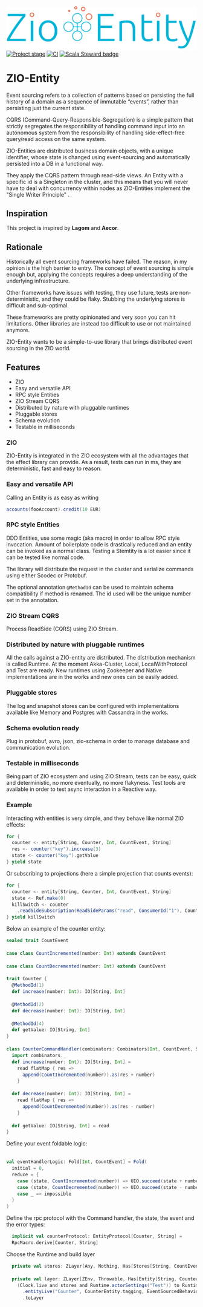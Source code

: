 ![ZIO Entity Logo](./zio_entity_logo.svg)
[![Project stage][Stage]][Stage-Page] [![CI](https://github.com/thehonesttech/stem/actions/workflows/scala.yml/badge.svg?branch=master)](https://github.com/thehonesttech/zio-entity/actions/workflows/scala.yml) [![Scala Steward badge](https://img.shields.io/badge/Scala_Steward-helping-blue.svg?style=flat&logo=data:image/png;base64,iVBORw0KGgoAAAANSUhEUgAAAA4AAAAQCAMAAAARSr4IAAAAVFBMVEUAAACHjojlOy5NWlrKzcYRKjGFjIbp293YycuLa3pYY2LSqql4f3pCUFTgSjNodYRmcXUsPD/NTTbjRS+2jomhgnzNc223cGvZS0HaSD0XLjbaSjElhIr+AAAAAXRSTlMAQObYZgAAAHlJREFUCNdNyosOwyAIhWHAQS1Vt7a77/3fcxxdmv0xwmckutAR1nkm4ggbyEcg/wWmlGLDAA3oL50xi6fk5ffZ3E2E3QfZDCcCN2YtbEWZt+Drc6u6rlqv7Uk0LdKqqr5rk2UCRXOk0vmQKGfc94nOJyQjouF9H/wCc9gECEYfONoAAAAASUVORK5CYII=)](https://scala-steward.org)

# ZIO-Entity
Event sourcing refers to a collection of patterns based on persisting the full history of a domain as a sequence of
immutable “events”, rather than persisting just the current state.

CQRS (Command-Query-Responsible-Segregation) is a simple pattern that strictly segregates the responsibility of handling command input into an autonomous system from the responsibility of handling side-effect-free query/read access on the same system.

ZIO-Entities are distributed business domain objects, with a unique identifier, whose state is changed using event-sourcing and automatically persisted into a DB in a functional way.

They apply the CQRS pattern through read-side views.
An Entity with a specific id is a Singleton in the cluster, and this means that you will never have to deal with concurrency within nodes as ZIO-Entities implement the "Single Writer Principle" .

## Inspiration

This project is inspired by **Lagom** and **Aecor**.

## Rationale

Historically all event sourcing frameworks have failed. The reason, in my opinion is the high barrier to entry. The
concept of event sourcing is simple enough but, applying the concepts requires a deep understanding of the underlying
infrastructure.

Other frameworks have issues with testing, they use future, tests are non-deterministic, and they could be flaky.
Stubbing the underlying stores is difficult and sub-optimal.

These frameworks are pretty opinionated and very soon you can hit limitations. Other libraries are instead too difficult
to use or not maintained anymore.

ZIO-Entity wants to be a simple-to-use library that brings distributed event sourcing in the ZIO world.

## Features

- ZIO
- Easy and versatile API
- RPC style Entities
- ZIO Stream CQRS
- Distributed by nature with pluggable runtimes
- Pluggable stores
- Schema evolution
- Testable in milliseconds

### ZIO

ZIO-Entity is integrated in the ZIO ecosystem with all the advantages that the effect library can provide. As a result,
tests can run in ms, they are deterministic, fast and easy to reason.

### Easy and versatile API

Calling an Entity is as easy as writing

```scala
accounts(fooAccount).credit(10 EUR)
```

### RPC style Entities

DDD Entities, use some magic (aka macro) in order to allow RPC style invocation. Amount of boilerplate code is
drastically reduced and an entity can be invoked as a normal class. Testing a Stemtity is a lot easier since it can be
tested like normal code.

The library will distribute the request in the cluster and serialize commands using either Scodec or Protobuf.

The optional annotation `@MethodId` can be used to maintain schema compatibility if method is renamed. The id used will
be the unique number set in the annotation.

### ZIO Stream CQRS

Process ReadSide (CQRS) using ZIO Stream.

### Distributed by nature with pluggable runtimes

All the calls against a ZIO-entity are distributed. The distribution mechanism is called Runtime. At the moment Akka-Cluster, Local, LocalWithProtocol and Test are ready.
New runtimes using Zookeeper and Native implementations are in the works and new ones can be easily
added.

### Pluggable stores

The log and snapshot stores can be configured with implementations available like Memory and Postgres with Cassandra in
the works.

### Schema evolution ready

Plug in protobuf, avro, json, zio-schema in order to manage database and communication evolution.

### Testable in milliseconds

Being part of ZIO ecosystem and using ZIO Stream, tests can be easy, quick and deterministic, no more eventually, no
more flakyness. Test tools are available in order to test async interaction in a Reactive way.

### Example

Interacting with entities is very simple, and they behave like normal ZIO effects:

```scala
for {
  counter <- entity[String, Counter, Int, CountEvent, String]
  res <- counter("key").increase(3)
  state <- counter("key").getValue
} yield state

```

Or subscribing to projections (here a simple projection that counts events):

```scala
for {
  counter <- entity[String, Counter, Int, CountEvent, String]
  state <- Ref.make(0)
  killSwitch <- counter
    .readSideSubscription(ReadSideParams("read", ConsumerId("1"), CounterEntity.tagging, 2, ReadSide.countIncreaseEvents(state, _, _)), _.getMessage)
} yield killSwitch
```

Below an example of the counter entity:

```scala
sealed trait CountEvent

case class CountIncremented(number: Int) extends CountEvent

case class CountDecremented(number: Int) extends CountEvent

trait Counter {
  @MethodId(1)
  def increase(number: Int): IO[String, Int]

  @MethodId(2)
  def decrease(number: Int): IO[String, Int]

  @MethodId(4)
  def getValue: IO[String, Int]
}

class CounterCommandHandler(combinators: Combinators[Int, CountEvent, String]) extends Counter {
  import combinators._
  def increase(number: Int): IO[String, Int] =
    read flatMap { res =>
      append(CountIncremented(number)).as(res + number)
    }

  def decrease(number: Int): IO[String, Int] =
    read flatMap { res =>
      append(CountDecremented(number)).as(res - number)
    }

  def getValue: IO[String, Int] = read
}

```

Define your event foldable logic:

```scala

val eventHandlerLogic: Fold[Int, CountEvent] = Fold(
  initial = 0,
  reduce = {
    case (state, CountIncremented(number)) => UIO.succeed(state + number)
    case (state, CountDecremented(number)) => UIO.succeed(state - number)
    case _ => impossible
  }
)
```

Define the rpc protocol with the Command handler, the state, the event and the error types:

```scala
  implicit val counterProtocol: EntityProtocol[Counter, String] =
  RpcMacro.derive[Counter, String]

```

Choose the Runtime and build layer

```scala
  private val stores: ZLayer[Any, Nothing, Has[Stores[String, CountEvent, Int]]] = Clock.live to MemoryStores.live[String, CountEvent, Int](100.millis, 2)
  
  private val layer: ZLayer[ZEnv, Throwable, Has[Entity[String, Counter, Int, CountEvent, String]]] =
    (Clock.live and stores and Runtime.actorSettings("Test")) to Runtime
      .entityLive("Counter", CounterEntity.tagging, EventSourcedBehaviour[Counter, Int, CountEvent, String](new CounterCommandHandler(_), CounterEntity.eventHandlerLogic, _.getMessage))
      .toLayer

```


[Stage]: https://img.shields.io/badge/Project%20Stage-Development-yellowgreen.svg
[Stage-Page]: https://github.com/zio/zio/wiki/Project-Stages